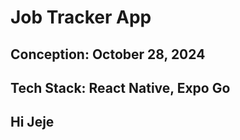 # Job Tracker App

## Conception: October 28, 2024

## Tech Stack: React Native, Expo Go

## Hi Jeje
